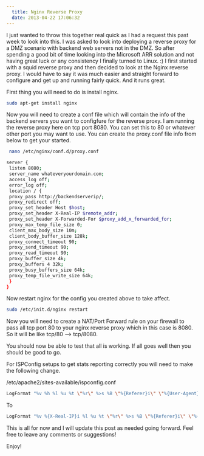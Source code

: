 ```yaml
---
  title: Nginx Reverse Proxy
  date: 2013-04-22 17:06:32
---
```


I just wanted to throw this together real quick as I had a request this
past week to look into this. I was asked to look into deploying a
reverse proxy for a DMZ scenario with backend web servers not in the
DMZ. So after spending a good bit of time looking into the Microsoft ARR
solution and not having great luck or any consistency I finally turned
to Linux. :) I first started with a squid reverse proxy and then decided
to look at the Nginx reverse proxy. I would have to say it was much
easier and straight forward to configure and get up and running fairly
quick. And it runs great.

First thing you will need to do is install nginx.

```bash
sudo apt-get install nginx
```

Now you will need to create a conf file which will contain the info of
the backend servers you want to configfure for the reverse proxy. I am
running the reverse proxy here on tcp port 8080. You can set this to 80
or whatever other port you may want to use. You can create the
proxy.conf file info from below to get your started.

```bash
 nano /etc/nginx/conf.d/proxy.conf
```

```bash
server {
 listen 8080;
 server_name whateveryourdomain.com;
 access_log off;
 error_log off;
 location / {
 proxy_pass http://backendserverip/;
 proxy_redirect off;
 proxy_set_header Host $host;
 proxy_set_header X-Real-IP $remote_addr;
 proxy_set_header X-Forwarded-For $proxy_add_x_forwarded_for;
 proxy_max_temp_file_size 0;
 client_max_body_size 10m;
 client_body_buffer_size 128k;
 proxy_connect_timeout 90;
 proxy_send_timeout 90;
 proxy_read_timeout 90;
 proxy_buffer_size 4k;
 proxy_buffers 4 32k;
 proxy_busy_buffers_size 64k;
 proxy_temp_file_write_size 64k;
 }
}
```

Now restart nginx for the config you created above to take affect.

```bash
sudo /etc/init.d/nginx restart
```

Now you will need to create a NAT/Port Forward rule on your firewall to
pass all tcp port 80 to your nginx reverse proxy which in this case is 8080.
So it will be like tcp/80 --> tcp/8080.

You should now be able to test that all is working. If all goes well then you
should be good to go.

For ISPConfig setups to get stats reporting correctly you will need to make the
following change.

/etc/apache2/sites-available/ispconfig.conf

```bash
LogFormat "%v %h %l %u %t \"%r\" %>s %B \"%{Referer}i\" \"%{User-Agent}i\"" combined_ispconfig
```

To

```bash
LogFormat "%v %{X-Real-IP}i %l %u %t \"%r\" %>s %B \"%{Referer}i\" \"%{User-Agent}i\"" combined_ispconfig
```

This is all for now and I will update this post as needed going forward.
Feel free to leave any comments or suggestions!

Enjoy!
